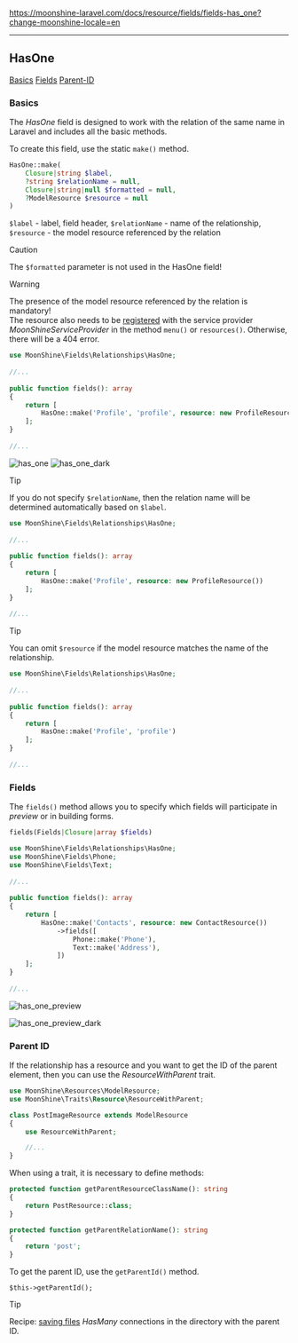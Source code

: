 https://moonshine-laravel.com/docs/resource/fields/fields-has_one?change-moonshine-locale=en

------
## HasOne

[Basics](#basics)
[Fields](#fields)
[Parent-ID](#parent-id)

<a name="basics"></a>
### Basics

The *HasOne* field is designed to work with the relation of the same name in Laravel and includes all the basic methods.

To create this field, use the static `make()` method.

```php
HasOne::make(
    Closure|string $label,
    ?string $relationName = null,
    Closure|string|null $formatted = null,
    ?ModelResource $resource = null
)
```

`$label` - label, field header,
`$relationName` - name of the relationship,
`$resource` - the model resource referenced by the relation

> [!CAUTION]
> The `$formatted` parameter is not used in the HasOne field!

> [!WARNING]
> The presence of the model resource referenced by the relation is mandatory!  
> The resource also needs to be [registered](https://moonshine-laravel.com/docs/resource/models-resources/resources-index#define) with the service provider *MoonShineServiceProvider* in the method `menu()` or `resources()`. Otherwise, there will be a 404 error.

```php
use MoonShine\Fields\Relationships\HasOne; 
 
//...
 
public function fields(): array
{
    return [
        HasOne::make('Profile', 'profile', resource: new ProfileResource()) 
    ];
}
 
//...

```

![has_one](https://moonshine-laravel.com/screenshots/has_one.png)
![has_one_dark](https://moonshine-laravel.com/screenshots/has_one_dark.png)

> [!TIP]
> If you do not specify `$relationName`, then the relation name will be determined automatically based on `$label`.

```php
use MoonShine\Fields\Relationships\HasOne; 
 
//...
 
public function fields(): array
{
    return [
        HasOne::make('Profile', resource: new ProfileResource()) 
    ];
}
 
//...
```

> [!TIP]
> You can omit `$resource` if the model resource matches the name of the relationship.

```php
use MoonShine\Fields\Relationships\HasOne; 
 
//...
 
public function fields(): array
{
    return [
        HasOne::make('Profile', 'profile') 
    ];
}
 
//...
```

<a name="fields"></a>
### Fields

The `fields()` method allows you to specify which fields will participate in *preview* or in building forms.

```php
fields(Fields|Closure|array $fields)
```

```php
use MoonShine\Fields\Relationships\HasOne;
use MoonShine\Fields\Phone;
use MoonShine\Fields\Text;
 
//...
 
public function fields(): array
{
    return [
        HasOne::make('Contacts', resource: new ContactResource())
            ->fields([
                Phone::make('Phone'),
                Text::make('Address'),
            ]) 
    ];
}
 
//...
```
![has_one_preview](https://moonshine-laravel.com/screenshots/has_one_preview.png)

![has_one_preview_dark](https://moonshine-laravel.com/screenshots/has_one_preview_dark.png)

<a name="parent-id"></a>
### Parent ID

If the relationship has a resource and you want to get the ID of the parent element, then you can use the *ResourceWithParent* trait.

```php
use MoonShine\Resources\ModelResource;
use MoonShine\Traits\Resource\ResourceWithParent;

class PostImageResource extends ModelResource
{
    use ResourceWithParent;

    //...
}
```

When using a trait, it is necessary to define methods:

```php
protected function getParentResourceClassName(): string
{
    return PostResource::class;
}

protected function getParentRelationName(): string
{
    return 'post';
}
```

To get the parent ID, use the `getParentId()` method.

```
$this->getParentId();
```

> [!TIP]
> Recipe: [saving files](https://moonshine-laravel.com/docs/resource/recipes/recipes#hasmany-parent-id) _HasMany_ connections in the directory with the parent ID.
